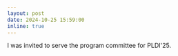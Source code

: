 ```yaml
---
layout: post
date: 2024-10-25 15:59:00
inline: true
---
```


I was invited to serve the program committee for PLDI'25.

